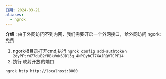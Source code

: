 ```yaml
---
日期: 2024-03-21
aliases:
  - ngrok
---
```

**介绍** : 由于外网访问不到内网，我们需要开启一个外网接口，给外网访问
ngork: 免费

1. ngork根目录打开cmd,执行
`ngrok config add-authtoken 2dyPFtrW77du02YRBkVoK6JDl3q_4NPDybCT7XAJRQVTCPF14`
2. 执行 映射开放的端口
```
ngrok http http://localhost:8000
```
